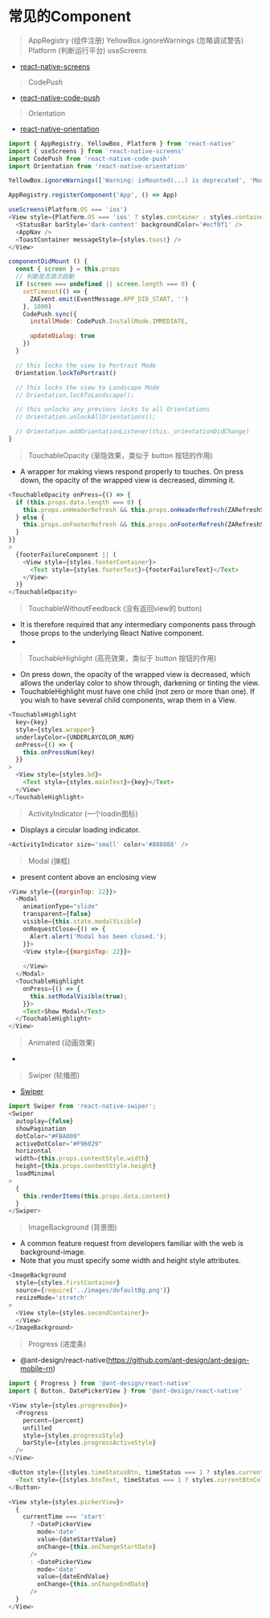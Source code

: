 # 常见的Component


> AppRegistry (组件注册)
> YellowBox.ignoreWarnings (忽略调试警告)
> Platform (判断运行平台)
> useScreens
- [react-native-screens](https://github.com/kmagiera/react-native-screens) 
> CodePush
- [react-native-code-push](https://github.com/microsoft/react-native-code-push)
> Orientation
- [react-native-orientation](https://github.com/yamill/react-native-orientation) 
```js
import { AppRegistry, YellowBox, Platform } from 'react-native'
import { useScreens } from 'react-native-screens'
import CodePush from 'react-native-code-push'
import Orientation from 'react-native-orientation'

YellowBox.ignoreWarnings(['Warning: isMounted(...) is deprecated', 'Module ', 'react-native-extra-dimensions'])

AppRegistry.registerComponent('App', () => App)

useScreens(Platform.OS === 'ios')
<View style={Platform.OS === 'ios' ? styles.container : styles.containerAndroid}>
  <StatusBar barStyle='dark-content' backgroundColor='#ecf0f1' />
  <AppNav />
  <ToastContainer messageStyle={styles.toast} />
</View>

componentDidMount () {
  const { screen } = this.props
  // 判斷是否首次啟動
  if (screen === undefined || screen.length === 0) {
    setTimeout(() => {
      ZAEvent.emit(EventMessage.APP_DID_START, '')
    }, 1000)
    CodePush.sync({
      installMode: CodePush.InstallMode.IMMEDIATE,

      updateDialog: true
    })
  }

  // this locks the view to Portrait Mode
  Orientation.lockToPortrait()

  // this locks the view to Landscape Mode
  // Orientation.lockToLandscape();

  // this unlocks any previous locks to all Orientations
  // Orientation.unlockAllOrientations();

  // Orientation.addOrientationListener(this._orientationDidChange)
}
```


> TouchableOpacity (渐隐效果，类似于 button 按钮的作用)
- A wrapper for making views respond properly to touches. On press down, the opacity of the wrapped view is decreased, dimming it.
```js
<TouchableOpacity onPress={() => {
  if (this.props.data.length === 0) {
    this.props.onHeaderRefresh && this.props.onHeaderRefresh(ZARefreshState.HeaderRefreshing)
  } else {
    this.props.onFooterRefresh && this.props.onFooterRefresh(ZARefreshState.FooterRefreshing)
  }
}}
>
  {footerFailureComponent || (
    <View style={styles.footerContainer}>
      <Text style={styles.footerText}>{footerFailureText}</Text>
    </View>
  )}
</TouchableOpacity>
```


> TouchableWithoutFeedback (没有返回view的 button)
- It is therefore required that any intermediary components pass through those props to the underlying React Native component.
- 


> TouchableHighlight (高亮效果，类似于 button 按钮的作用)
- On press down, the opacity of the wrapped view is decreased, which allows the underlay color to show through, darkening or tinting the view.
- TouchableHighlight must have one child (not zero or more than one). If you wish to have several child components, wrap them in a View.
```js
<TouchableHighlight
  key={key}
  style={styles.wrapper}
  underlayColor={UNDERLAYCOLOR_NUM}
  onPress={() => {
    this.onPressNum(key)
  }}
>
  <View style={styles.bd}>
    <Text style={styles.mainText}>{key}</Text>
  </View>
</TouchableHighlight>
```


> ActivityIndicator (一个loadin图标)
- Displays a circular loading indicator.
```js
<ActivityIndicator size='small' color='#888888' />
```


> Modal (弹框)
- present content above an enclosing view
```js
<View style={{marginTop: 22}}>
  <Modal
    animationType="slide"
    transparent={false}
    visible={this.state.modalVisible}
    onRequestClose={() => {
      Alert.alert('Modal has been closed.');
    }}>
    <View style={{marginTop: 22}}>
      
    </View>
  </Modal>
  <TouchableHighlight
    onPress={() => {
      this.setModalVisible(true);
    }}>
    <Text>Show Modal</Text>
  </TouchableHighlight>
</View>
```


> Animated (动画效果)
- 


> Swiper  (轮播图) 
- [Swiper](https://github.com/leecade/react-native-swiper)
```js
import Swiper from 'react-native-swiper';
<Swiper
  autoplay={false}
  showPagination
  dotColor="#FBA009"
  activeDotColor="#F96029"
  horizontal
  width={this.props.contentStyle.width}
  height={this.props.contentStyle.height}
  loadMinimal
>
  {
    this.renderItems(this.props.data.content)
  }
</Swiper>
```


> ImageBackground  (背景图) 
- A common feature request from developers familiar with the web is background-image.
- Note that you must specify some width and height style attributes.
```js
<ImageBackground
  style={styles.firstContainer}
  source={require('../images/defaultBg.png')}
  resizeMode='stretch'
>
  <View style={styles.secondContainer}>
  </View>
</ImageBackground>
```


> Progress (进度条)
- @ant-design/react-native(https://github.com/ant-design/ant-design-mobile-rn)
```js
import { Progress } from '@ant-design/react-native'
import { Button, DatePickerView } from '@ant-design/react-native'

<View style={styles.progressBox}>
  <Progress
    percent={percent}
    unfilled
    style={styles.progressStyle}
    barStyle={styles.progressActiveStyle}
  />
</View>

<Button style={[styles.timeStatusBtn, timeStatus === 1 ? styles.currentStatus : null]} onClick={() => this.onChangeTimeStatus(1)}>
  <Text style={[styles.btnText, timeStatus === 1 ? styles.currentBtnColor : null]}>近一月</Text>
</Button>

<View style={styles.pickerView}>
  {
    currentTime === 'start'
      ? <DatePickerView
        mode='date'
        value={dateStartValue}
        onChange={this.onChangeStartDate}
      />
      : <DatePickerView
        mode='date'
        value={dateEndValue}
        onChange={this.onChangeEndDate}
      />
  }
</View>
```
